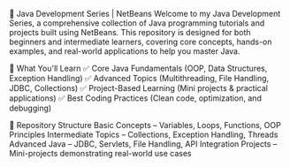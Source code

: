 🚀 Java Development Series | NetBeans
Welcome to my Java Development Series, a comprehensive collection of Java programming tutorials and projects built using NetBeans. This repository is designed for both beginners and intermediate learners, covering core concepts, hands-on examples, and real-world applications to help you master Java.

📌 What You'll Learn
✅ Core Java Fundamentals (OOP, Data Structures, Exception Handling)
✅ Advanced Topics (Multithreading, File Handling, JDBC, Collections)
✅ Project-Based Learning (Mini projects & practical applications)
✅ Best Coding Practices (Clean code, optimization, and debugging)

📂 Repository Structure
Basic Concepts – Variables, Loops, Functions, OOP Principles
Intermediate Topics – Collections, Exception Handling, Threads
Advanced Java – JDBC, Servlets, File Handling, API Integration
Projects – Mini-projects demonstrating real-world use cases

